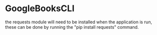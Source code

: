 # GoogleBooksCLI

the requests module will need to be installed when the application is run, these can be done by running the "pip install requests" command.
